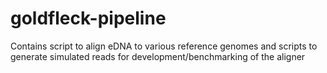 # goldfleck-pipeline
Contains script to align eDNA to various reference genomes and scripts to generate simulated reads for development/benchmarking of the aligner
